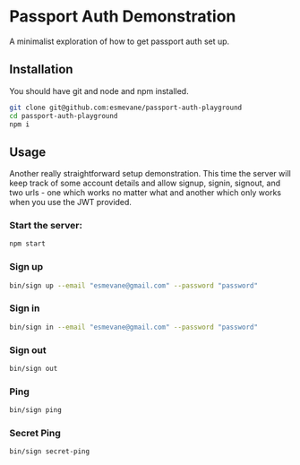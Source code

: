 # Passport Auth Demonstration

A minimalist exploration of how to get passport auth set up.

## Installation

You should have git and node and npm installed.

```bash
git clone git@github.com:esmevane/passport-auth-playground
cd passport-auth-playground
npm i
```

## Usage

Another really straightforward setup demonstration.  This time the server will keep track of some account details and allow signup, signin, signout, and two urls - one which works no matter what and another which only works when you use the JWT provided.

### Start the server:

```bash
npm start
```

### Sign up

```bash
bin/sign up --email "esmevane@gmail.com" --password "password"
```

### Sign in

```bash
bin/sign in --email "esmevane@gmail.com" --password "password"
```

### Sign out

```bash
bin/sign out
```

### Ping

```bash
bin/sign ping
```

### Secret Ping

```bash
bin/sign secret-ping
```
